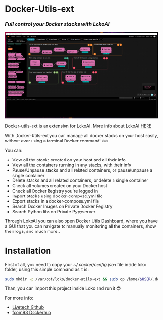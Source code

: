 # Docker-Utils-ext
### _Full control your Docker stacks with LokoAI_ 

![Dockerutilsextpng](Docker-Utils-Ext.png "Docker-utils-ext")

Docker-utils-ext is an extension for LokoAI. More info about LokoAI [HERE]

With Docker-Utils-ext you can manage all docker stacks on your host easily, without ever using a terminal Docker command! 🔥🔥

You can:
- View all the stacks created on your host and all their info
- View all the containers running in any stacks, with their info
- Pause/Unpause stacks and all related containers, or pause/unpause a single container
- Delete stacks and all related containers, or delete a single container
- Check all volumes created on your Docker host
- Check all Docker Registry you're logged in
- Import stacks using docker-compose.yml file
- Export stacks in a docker-compose.yml file
- Search Docker Images on Private Docker Registry
- Search Python libs on Private Pypyserver

Through LokoAI you can also open Docker Utils Dashboard, where you have a GUI that you can navigate to manually monitoring all the containers, show their logs, and much more..

# Installation
First of all, you need to copy your _~/.docker/config.json_ file inside loko folder, using this simple command as it is:

```sh
sudo mkdir -p /var/opt/loko/docker-utils-ext && sudo cp /home/$USER/.docker/config.json /var/opt/loko/docker-utils-ext
```

Than, you can import this project inside Loko and run it 😎


For more info:
- [Livetech Github]
- [fdom93 Dockerhub]

[HERE]: <https://github.com/loko-ai/loko>
[Livetech Github]: <https://github.com/loko-ai>
[fdom93 Dockerhub]: <https://hub.docker.com/u/fdom93>
